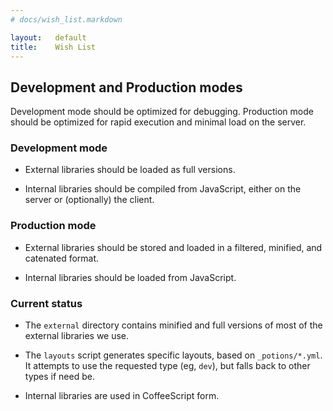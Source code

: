 ```yaml
---
# docs/wish_list.markdown

layout:   default
title:    Wish List
---
```


## Development and Production modes

Development mode should be optimized for debugging.
Production mode should be optimized
for rapid execution and minimal load on the server.


### Development mode

* External libraries should be loaded as full versions.

* Internal libraries should be compiled from JavaScript,
  either on the server or (optionally) the client.


### Production mode

* External libraries should be stored and loaded
  in a filtered, minified, and catenated format.

* Internal libraries should be loaded from JavaScript.


### Current status

* The `external` directory contains minified and full versions
  of most of the external libraries we use.

* The `layouts` script generates specific layouts,
  based on `_potions/*.yml`.
  It attempts to use the requested type (eg, `dev`),
  but falls back to other types if need be.

* Internal libraries are used in CoffeeScript form.
